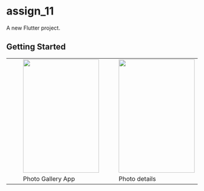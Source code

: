 # assign_11

A new Flutter project.

## Getting Started
<table>
  <tr>
    <td width="20"></td>
    <td><img src="https://github.com/sajjadrahman56/mod-11/assets/67529599/e423129e-7c7c-4374-884b-bf85a29ccc48" width="200" height="300"></td>
    <td width="20"></td>
    <td><img src="https://github.com/sajjadrahman56/mod-11/assets/67529599/a5021003-2a5a-424f-9c49-5d19c53e1a22" width="200" height="300"></td>
  </tr>
    <tr>
    <td width="22"></td>
    <td> Photo Gallery App</td>
    <td width="22"></td>
    <td> Photo details </td>
  </tr>
</table>



